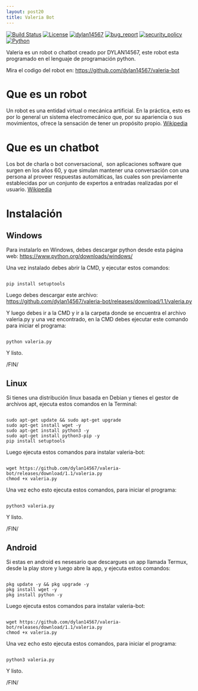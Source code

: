 ```yaml
---
layout: post20
title: Valeria Bot
---
```


[![Build Status](https://img.shields.io/github/stars/dylan14567/valeria-bot.svg)](https://github.com/dylan14567/valeria-bot)
[![License](https://img.shields.io/github/license/dylan14567/valeria-bot.svg)](https://github.com/dylan14567/valeria-bot/blob/master/LICENSE)
[![dylan14567](https://img.shields.io/badge/author-dylan14567-green.svg)](https://github.com/dylan14567)
[![bug_report](https://img.shields.io/badge/bug-report-red.svg)](https://github.com/dylan14567/valeria-bot/blob/master/.github/ISSUE_TEMPLATE/bug_report.md)
[![security_policy](https://img.shields.io/badge/security-policy-cyan.svg)](https://github.com/dylan14567/valeria-bot/blob/master/SECURITY.md)
[![Python](https://img.shields.io/badge/language-Python%20-yellow.svg)](https://www.python.org)

Valeria es un robot o chatbot creado por DYLAN14567, este robot esta programado en el lenguaje de programación python.

Mira el codigo del robot en: <a href="https://github.com/dylan14567/valeria-bot">https://github.com/dylan14567/valeria-bot</a>

# Que es un robot

Un robot es una entidad virtual o mecánica artificial. En la práctica, esto es por lo general un sistema electromecánico que, por su apariencia o sus movimientos, ofrece la sensación de tener un propósito propio. <a href="https://es.wikipedia.org/wiki/Robot">Wikipedia </a>

# Que es un chatbot

Los bot de charla o bot conversacional, ​ son aplicaciones software que surgen en los años 60, y que simulan mantener una conversación con una persona al proveer respuestas automáticas, las cuales son previamente establecidas por un conjunto de expertos a entradas realizadas por el usuario. <a href="https://es.m.wikipedia.org/wiki/Bot_conversacional">Wikipedia </a>

# Instalación

## Windows

Para instalarlo en Windows, debes descargar python desde esta página web: <a href="https://www.python.org/downloads/windows/">https://www.python.org/downloads/windows/</a>

Una vez instalado debes abrir la CMD, y ejecutar estos comandos:

```batch

pip install setuptools

```

Luego debes descargar este archivo: <a href="https://github.com/dylan14567/valeria-bot/releases/download/1.1/valeria.py">https://github.com/dylan14567/valeria-bot/releases/download/1.1/valeria.py</a>

Y luego debes ir a la CMD y ir a la carpeta donde se encuentra el archivo valeria.py y una vez encontrado, en la CMD debes ejecutar este comando para iniciar el programa:

```batch

python valeria.py

```

Y listo.

/FIN/

## Linux

Si tienes una distribución linux basada en Debian y tienes el gestor de archivos apt, ejecuta estos comandos en la Terminal:

```shell

sudo apt-get update && sudo apt-get upgrade
sudo apt-get install wget -y
sudo apt-get install python3 -y
sudo apt-get install python3-pip -y
pip install setuptools

```

Luego ejecuta estos comandos para instalar valeria-bot:

```shell

wget https://github.com/dylan14567/valeria-bot/releases/download/1.1/valeria.py
chmod +x valeria.py

```

Una vez echo esto ejecuta estos comandos, para iniciar el programa:

```shell

python3 valeria.py

```

Y listo.

/FIN/

## Android

Si estas en android es nesesario que descargues un app llamada Termux, desde la play store y luego abre la app, y ejecuta estos comandos:

```shell

pkg update -y && pkg upgrade -y
pkg install wget -y
pkg install python -y

```

Luego ejecuta estos comandos para instalar valeria-bot:

```shell

wget https://github.com/dylan14567/valeria-bot/releases/download/1.1/valeria.py
chmod +x valeria.py

```

Una vez echo esto ejecuta estos comandos, para iniciar el programa:

```shell

python3 valeria.py

```

Y listo.

/FIN/




